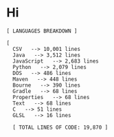 # Hi

 <!-- LANGUAGES BREAKDOWN START -->
```
[ LANGUAGES BREAKDOWN ]

[
  CSV   --> 10,001 lines
  Java   --> 3,512 lines
  JavaScript   --> 2,683 lines
  Python   --> 2,079 lines
  DOS   --> 486 lines
  Maven   --> 448 lines
  Bourne   --> 390 lines
  Gradle   --> 68 lines
  Properties   --> 68 lines
  Text   --> 68 lines
  C   --> 51 lines
  GLSL   --> 16 lines

  [ TOTAL LINES OF CODE: 19,870 ]
```
 <!-- LANGUAGES BREAKDOWN END -->
